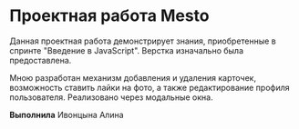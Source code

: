 # Проектная работа Mesto

Данная проектная работа демонстрирует знания, приобретенные в спринте "Введение в JavaScript". Верстка изначально была предоставлена. 

Мною разработан механизм добавления и удаления карточек, возможность ставить лайки на фото, а также редактирование профиля пользователя. Реализовано через модальные окна.

**Выполнила** Ивонцына Алина
